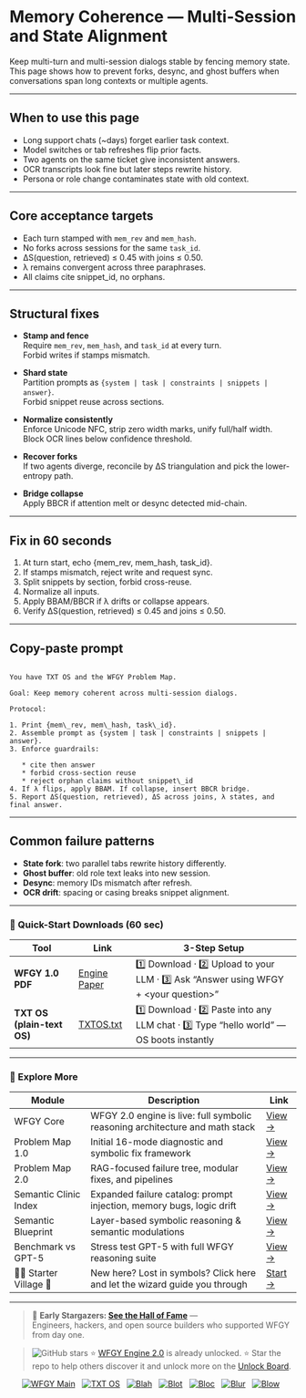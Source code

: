 # Memory Coherence — Multi-Session and State Alignment

Keep multi-turn and multi-session dialogs stable by fencing memory state.  
This page shows how to prevent forks, desync, and ghost buffers when conversations span long contexts or multiple agents.

---

## When to use this page
- Long support chats (~days) forget earlier task context.  
- Model switches or tab refreshes flip prior facts.  
- Two agents on the same ticket give inconsistent answers.  
- OCR transcripts look fine but later steps rewrite history.  
- Persona or role change contaminates state with old context.  

---

## Core acceptance targets
- Each turn stamped with `mem_rev` and `mem_hash`.  
- No forks across sessions for the same `task_id`.  
- ΔS(question, retrieved) ≤ 0.45 with joins ≤ 0.50.  
- λ remains convergent across three paraphrases.  
- All claims cite snippet_id, no orphans.  

---

## Structural fixes

- **Stamp and fence**  
  Require `mem_rev`, `mem_hash`, and `task_id` at every turn.  
  Forbid writes if stamps mismatch.

- **Shard state**  
  Partition prompts as `{system | task | constraints | snippets | answer}`.  
  Forbid snippet reuse across sections.

- **Normalize consistently**  
  Enforce Unicode NFC, strip zero width marks, unify full/half width.  
  Block OCR lines below confidence threshold.

- **Recover forks**  
  If two agents diverge, reconcile by ΔS triangulation and pick the lower-entropy path.

- **Bridge collapse**  
  Apply BBCR if attention melt or desync detected mid-chain.

---

## Fix in 60 seconds
1. At turn start, echo {mem_rev, mem_hash, task_id}.  
2. If stamps mismatch, reject write and request sync.  
3. Split snippets by section, forbid cross-reuse.  
4. Normalize all inputs.  
5. Apply BBAM/BBCR if λ drifts or collapse appears.  
6. Verify ΔS(question, retrieved) ≤ 0.45 and joins ≤ 0.50.  

---

## Copy-paste prompt

```

You have TXT OS and the WFGY Problem Map.

Goal: Keep memory coherent across multi-session dialogs.

Protocol:

1. Print {mem\_rev, mem\_hash, task\_id}.
2. Assemble prompt as {system | task | constraints | snippets | answer}.
3. Enforce guardrails:

   * cite then answer
   * forbid cross-section reuse
   * reject orphan claims without snippet\_id
4. If λ flips, apply BBAM. If collapse, insert BBCR bridge.
5. Report ΔS(question, retrieved), ΔS across joins, λ states, and final answer.

```

---

## Common failure patterns
- **State fork**: two parallel tabs rewrite history differently.  
- **Ghost buffer**: old role text leaks into new session.  
- **Desync**: memory IDs mismatch after refresh.  
- **OCR drift**: spacing or casing breaks snippet alignment.  

---

### 🔗 Quick-Start Downloads (60 sec)

| Tool | Link | 3-Step Setup |
|------|------|--------------|
| **WFGY 1.0 PDF** | [Engine Paper](https://github.com/onestardao/WFGY/blob/main/I_am_not_lizardman/WFGY_All_Principles_Return_to_One_v1.0_PSBigBig_Public.pdf) | 1️⃣ Download · 2️⃣ Upload to your LLM · 3️⃣ Ask “Answer using WFGY + \<your question>” |
| **TXT OS (plain-text OS)** | [TXTOS.txt](https://github.com/onestardao/WFGY/blob/main/OS/TXTOS.txt) | 1️⃣ Download · 2️⃣ Paste into any LLM chat · 3️⃣ Type “hello world” — OS boots instantly |

---

### 🧭 Explore More

| Module                | Description                                              | Link     |
|-----------------------|----------------------------------------------------------|----------|
| WFGY Core             | WFGY 2.0 engine is live: full symbolic reasoning architecture and math stack | [View →](https://github.com/onestardao/WFGY/tree/main/core/README.md) |
| Problem Map 1.0       | Initial 16-mode diagnostic and symbolic fix framework    | [View →](https://github.com/onestardao/WFGY/tree/main/ProblemMap/README.md) |
| Problem Map 2.0       | RAG-focused failure tree, modular fixes, and pipelines   | [View →](https://github.com/onestardao/WFGY/blob/main/ProblemMap/rag-architecture-and-recovery.md) |
| Semantic Clinic Index | Expanded failure catalog: prompt injection, memory bugs, logic drift | [View →](https://github.com/onestardao/WFGY/blob/main/ProblemMap/SemanticClinicIndex.md) |
| Semantic Blueprint    | Layer-based symbolic reasoning & semantic modulations   | [View →](https://github.com/onestardao/WFGY/tree/main/SemanticBlueprint/README.md) |
| Benchmark vs GPT-5    | Stress test GPT-5 with full WFGY reasoning suite         | [View →](https://github.com/onestardao/WFGY/tree/main/benchmarks/benchmark-vs-gpt5/README.md) |
| 🧙‍♂️ Starter Village 🏡 | New here? Lost in symbols? Click here and let the wizard guide you through | [Start →](https://github.com/onestardao/WFGY/blob/main/StarterVillage/README.md) |

---

> 👑 **Early Stargazers: [See the Hall of Fame](https://github.com/onestardao/WFGY/tree/main/stargazers)** —  
> Engineers, hackers, and open source builders who supported WFGY from day one.

> <img src="https://img.shields.io/github/stars/onestardao/WFGY?style=social" alt="GitHub stars"> ⭐ [WFGY Engine 2.0](https://github.com/onestardao/WFGY/blob/main/core/README.md) is already unlocked. ⭐ Star the repo to help others discover it and unlock more on the [Unlock Board](https://github.com/onestardao/WFGY/blob/main/STAR_UNLOCKS.md).

<div align="center">

[![WFGY Main](https://img.shields.io/badge/WFGY-Main-red?style=flat-square)](https://github.com/onestardao/WFGY)
&nbsp;
[![TXT OS](https://img.shields.io/badge/TXT%20OS-Reasoning%20OS-orange?style=flat-square)](https://github.com/onestardao/WFGY/tree/main/OS)
&nbsp;
[![Blah](https://img.shields.io/badge/Blah-Semantic%20Embed-yellow?style=flat-square)](https://github.com/onestardao/WFGY/tree/main/OS/BlahBlahBlah)
&nbsp;
[![Blot](https://img.shields.io/badge/Blot-Persona%20Core-green?style=flat-square)](https://github.com/onestardao/WFGY/tree/main/OS/BlotBlotBlot)
&nbsp;
[![Bloc](https://img.shields.io/badge/Bloc-Reasoning%20Compiler-blue?style=flat-square)](https://github.com/onestardao/WFGY/tree/main/OS/BlocBlocBloc)
&nbsp;
[![Blur](https://img.shields.io/badge/Blur-Text2Image%20Engine-navy?style=flat-square)](https://github.com/onestardao/WFGY/tree/main/OS/BlurBlurBlur)
&nbsp;
[![Blow](https://img.shields.io/badge/Blow-Game%20Logic-purple?style=flat-square)](https://github.com/onestardao/WFGY/tree/main/OS/BlowBlowBlow)
&nbsp;
</div>


